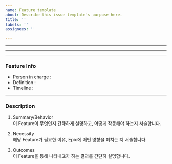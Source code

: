 ```yaml
---
name: Feature template
about: Describe this issue template's purpose here.
title: ''
labels: ''
assignees: ''

---
```

---
---
---
### Feature Info
- Person in charge :  
- Definition :  
- Timeline :  
---
### Description
1. Summary/Behavior  
이 Feature이 무엇인지 간략하게 설명하고, 어떻게 작동해야 하는지 서술합니다.

2. Necessity  
해당 Feature가 필요한 이유, Epic에 어떤 영향을 미치는 지 서술합니다.

3. Outcomes  
이 Feature을 통해 나타내고자 하는 결과를 간단히 설명합니다.
